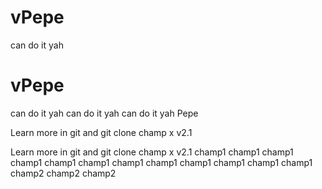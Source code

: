 # vPepe

can do it yah
# vPepe

can do it yah can do it yah can do it yah 
Pepe 

Learn more in git and git clone 
champ x v2.1

Learn more in git and git clone 
champ x v2.1
champ1 champ1 champ1 
champ1 champ1 champ1 
champ1 champ1 champ1 
champ1 champ1 champ1 
champ2 champ2 champ2 
